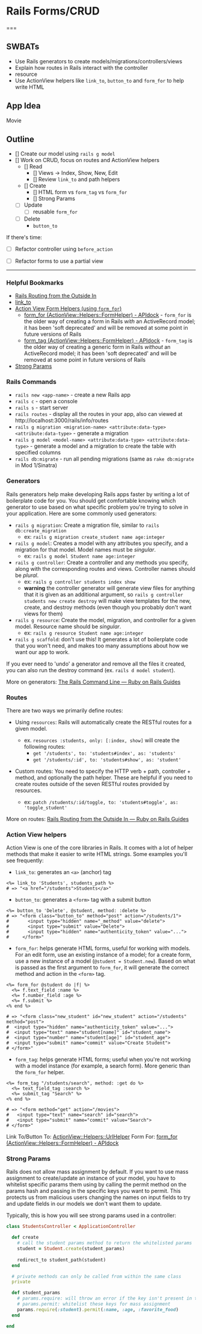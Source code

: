 # Rails Forms/CRUD
===

## SWBATs
- Use Rails generators to create models/migrations/controllers/views
- Explain how routes in Rails interact with the controller
 - resource 
- Use ActionView helpers like `link_to`, `button_to` and `form_for` to help write HTML


<!-- - Use strong params to allow creating/updating models with mass assignment -->

App Idea
---

Movie 
<!-- -< Reviews >- User -->



## Outline
- [] Create our model using `rails g model`
- [] Work on CRUD, focus on routes and ActionView helpers
  - [] Read
    - [] Views -> Index, Show, New, Edit 
    - [] Review `link_to` and path helpers
  - [] Create
    - [] HTML form vs `form_tag` vs `form_for`
    - [] Strong Params
  - [ ] Update
    - [ ] reusable `form_for`
  - [ ] Delete
    - `button_to`

If there's time:
- [ ] Refactor controller using `before_action`
- [ ] Refactor forms to use a partial view



----------------------------------------------------------------------------------------------


### Helpful Bookmarks

* [Rails Routing from the Outside In](https://guides.rubyonrails.org/routing.html)
* [link_to](https://apidock.com/rails/ActionView/Helpers/UrlHelper/link_to)
* [Action View Form Helpers (using `form_for`)](https://guides.rubyonrails.org/v5.2/form_helpers.html)
    * [form_for (ActionView::Helpers::FormHelper) - APIdock](https://apidock.com/rails/ActionView/Helpers/FormHelper/form_for) - `form_for` is the older way of creating a form in Rails *with* an ActiveRecord model; it has been 'soft deprecated' and will be removed at some point in future versions of Rails
    * [form_tag (ActionView::Helpers::FormHelper) - APIdock](https://apidock.com/rails/ActionView/Helpers/FormTagHelper/form_tag) - `form_tag` is the older way of creating a generic form in Rails *without* an ActiveRecord model; it has been 'soft deprecated' and will be removed at some point in future versions of Rails
* [Strong Params](https://guides.rubyonrails.org/action_controller_overview.html#strong-parameters)

### Rails Commands
* `rails new <app-name>` - create a new Rails app
* `rails c` - open a console
* `rails s` - start server
* `rails routes` - display all the routes in your app, also can viewed at http://localhost:3000/rails/info/routes
* `rails g migration <migration-name> <attribute:data-type> <attribute:data-type>` - generate a migration
* `rails g model <model-name> <attribute:data-type> <attribute:data-type>` - generate a model and a migration to create the table with specified columns
* `rails db:migrate` - run all pending migrations (same as `rake db:migrate` in Mod 1/Sinatra)

### Generators

Rails generators help make developing Rails apps faster by writing a lot of boilerplate code for you. You should get comfortable knowing which generator to use based on what specific problem you're trying to solve in your application. Here are some commonly used generators:

- `rails g migration`: Create a migration file, similar to `rails db:create_migration`
  - ex: `rails g migration create_student name age:integer`
- `rails g model`: Creates a model with any attributes you specify, and a migration for that model. Model names must be _singular_.
  - ex: `rails g model Student name age:integer`
- `rails g controller`: Create a controller and any methods you specify, along with the corresponding routes and views. Controller names should be _plural_.
  - ex: `rails g controller students index show`
  - **warning** the controller generator will generate view files for anything that it is given as an additional argument, so `rails g controller students new create destroy` will make view templates for the new, create, and destroy methods (even though you probably don't want views for them)
- `rails g resource`: Create the model, migration, and controller for a given model. Resource name should be _singular_.
  - ex: `rails g resource Student name age:integer`
- `rails g scaffold`: don't use this! It generates a lot of boilerplate code that you won't need, and makes too many assumptions about how we want our app to work.

If you ever need to 'undo' a generator and remove all the files it created, you can also run the destroy command (ex. `rails d model student`).

More on generators: [The Rails Command Line — Ruby on Rails Guides](https://guides.rubyonrails.org/command_line.html#rails-generate)

### Routes
There are two ways we primarily define routes:

- Using `resources`: Rails will automatically create the RESTful routes for a given model.
  - ex. `resources :students, only: [:index, show]` will create the following routes: 
    - `get '/students', to: 'students#index', as: 'students'`
    - `get '/students/:id', to: 'students#show', as: 'student'`

- Custom routes: You need to specify the HTTP verb + path, controller + method, and optionally the path helper. These are helpful if you need to create routes outside of the seven RESTful routes provided by resources.
  - ex: `patch /students/:id/toggle, to: 'students#toggle', as: 'toggle_student'`

More on routes: [Rails Routing from the Outside In — Ruby on Rails Guides](https://guides.rubyonrails.org/routing.html)

### Action View helpers
Action View is one of the core libraries in Rails. It comes with a lot of helper methods that make it easier to write HTML strings. Some examples you'll see frequently:

- `link_to`: generates an `<a>` (anchor) tag

```erb
<%= link_to 'Students', students_path %>
# => "<a href="/students">Students</a>"
```

- `button_to`: generates a `<form>` tag with a submit button

```erb
<%= button_to 'Delete', @student, method: :delete %>
# => "<form class="button_to" method="post" action="/students/1">
#       <input type="hidden" name="_method" value="delete">
#       <input type="submit" value="Delete">
#       <input type="hidden" name="authenticity_token" value="...">
#     </form>"
```

- `form_for`: helps generate HTML forms, useful for working with models. For an edit form, use an existing instance of a model; for a create form, use a new instance of a model (`@student = Student.new`). Based on what is passed as the first argument to `form_for`, it will generate the correct method and action in the `<form>` tag.

```erb
<%= form_for @student do |f| %>
  <%= f.text_field :name %>
  <%= f.number_field :age %>
  <%= f.submit %>
<% end %>

# => "<form class="new_student" id="new_student" action="/students"  method="post">
#  <input type="hidden" name="authenticity_token" value="...">
#  <input type="text" name="student[name]" id="student_name">
#  <input type="number" name="student[age]" id="student_age">
#  <input type="submit" name="commit" value="Create Student">
# </form>"
```

- `form_tag`: helps generate HTML forms; useful when you're not working with a model instance (for example, a search form). More generic than the `form_for` helper.

```erb
<%= form_tag "/students/search", method: :get do %>
  <%= text_field_tag :search %>
  <%= submit_tag "Search" %>
<% end %>

# => "<form method="get" action="/movies">
#   <input type="text" name="search" id="search">
#   <input type="submit" name="commit" value="Search">
# </form>"
```

Link To/Button To: [ActionView::Helpers::UrlHelper](https://api.rubyonrails.org/v5.2.3/classes/ActionView/Helpers/UrlHelper.html#method-i-link_to)
Form For: [form_for (ActionView::Helpers::FormHelper) - APIdock](https://apidock.com/rails/ActionView/Helpers/FormHelper/form_for)

### Strong Params

Rails does not allow mass assignment by default. If you want to use mass assignment to create/update an instance of your model, you have to whitelist specific params them using by calling the permit method on the params hash and passing in the specific keys you want to permit. This protects us from malicious users changing the names on input fields to try and update fields in our models we don't want them to update.

Typically, this is how you will see strong params used in a controller:

```rb
class StudentsController < ApplicationController

  def create
    # call the student params method to return the whitelisted params
    student = Student.create(student_params) 
    
    redirect_to student_path(student)
  end

  # private methods can only be called from within the same class
  private

  def student_params
    # params.require: will throw an error if the key isn't present in the params hash
    # params.permit: whitelist these keys for mass assignment
    params.require(:student).permit(:name, :age, :favorite_food)
  end

end

```